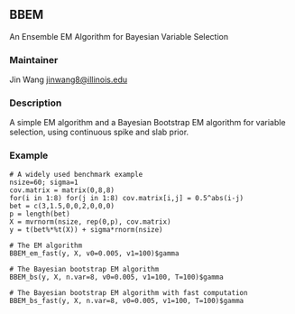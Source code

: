 ## BBEM
An Ensemble EM Algorithm for Bayesian Variable Selection

### Maintainer
Jin Wang <jinwang8@illinois.edu>

### Description
A simple EM algorithm and a Bayesian Bootstrap EM algorithm for variable selection, using continuous spike and slab prior.

### Example
```{r} 
# A widely used benchmark example
nsize=60; sigma=1
cov.matrix = matrix(0,8,8)
for(i in 1:8) for(j in 1:8) cov.matrix[i,j] = 0.5^abs(i-j)
bet = c(3,1.5,0,0,2,0,0,0)
p = length(bet)
X = mvrnorm(nsize, rep(0,p), cov.matrix)
y = t(bet%*%t(X)) + sigma*rnorm(nsize)

# The EM algorithm
BBEM_em_fast(y, X, v0=0.005, v1=100)$gamma

# The Bayesian bootstrap EM algorithm
BBEM_bs(y, X, n.var=8, v0=0.005, v1=100, T=100)$gamma

# The Bayesian bootstrap EM algorithm with fast computation
BBEM_bs_fast(y, X, n.var=8, v0=0.005, v1=100, T=100)$gamma
```
